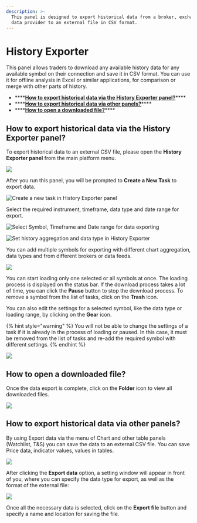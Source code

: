 ```yaml
---
description: >-
  This panel is designed to export historical data from a broker, exchange, or
  data provider to an external file in CSV format.
---
```


# History Exporter

This panel allows traders to download any available history data for any available symbol on their connection and save it in CSV format. You can use it for offline analysis in Excel or similar applications, for comparison or merge with other parts of history.

* \*\*\*\*[**How to export historical data via the History Exporter panel?**](history-exporter.md#how-to-export-historical-data-via-the-history-exporter-panel)\*\*\*\*
* \*\*\*\*[**How to export historical data via other panels?**](history-exporter.md#how-to-export-historical-data-via-other-panels)\*\*\*\*
* \*\*\*\*[**How to open a downloaded file?**](history-exporter.md#how-to-open-a-downloaded-file)\*\*\*\*

## How to export historical data via the History Exporter panel?

To export historical data to an external CSV file, please open the **History Exporter panel** from the main platform menu.

![](../.gitbook/assets/image%20%28201%29.png)

After you run this panel, you will be prompted to **Create a New Task** to export data.

![Create a new task in History Exporter panel](../.gitbook/assets/image%20%28199%29.png)

Select the required instrument, timeframe, data type and date range for export.

![Select Symbol, Timeframe and Date range for data exporting](../.gitbook/assets/image%20%28202%29.png)

![Set history aggregation and data type in History Exporter](../.gitbook/assets/history-exporter.gif)

You can add multiple symbols for exporting with different chart aggregation, data types and from different brokers or data feeds.

![](../.gitbook/assets/image%20%28203%29.png)

You can start loading only one selected or all symbols at once. The loading process is displayed on the status bar. If the download process takes a lot of time, you can click the **Pause** button to stop the download process. To remove a symbol from the list of tasks, click on the **Trash** icon.

You can also edit the settings for a selected symbol, like the data type or loading range, by clicking on the **Gear** icon.

{% hint style="warning" %}
You will not be able to change the settings of a task if it is already in the process of loading or paused. In this case, it must be removed from the list of tasks and re-add the required symbol with different settings.
{% endhint %}

![](../.gitbook/assets/image%20%28195%29.png)

## How to open a downloaded file?

Once the data export is complete, click on the **Folder** icon to view all downloaded files.

![](../.gitbook/assets/image%20%28200%29.png)

## How to export historical data via other panels?

By using Export data via the menu of Chart and other table panels \(Watchlist, T&S\) you can save the data to an external CSV file. You can save Price data, indicator values, values in tables.

![](../.gitbook/assets/image%20%28204%29.png)

After clicking the **Export data** option, a setting window will appear in front of you, where you can specify the data type for export, as well as the format of the external file:

![](../.gitbook/assets/image%20%28205%29.png)

Once all the necessary data is selected, click on the **Export file** button and specify a name and location for saving the file.

